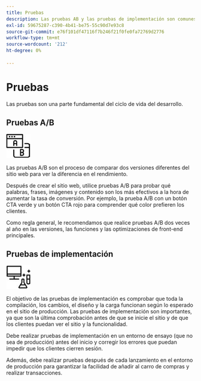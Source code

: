 ```yaml
---
title: Pruebas
description: Las pruebas AB y las pruebas de implementación son comunes en los proyectos de comercio electrónico y ayudan a garantizar sitios web de alta calidad.
exl-id: 59675287-c390-4b41-be75-55c90d7e93c8
source-git-commit: e76f101df47116f7b246f21f0fe0fa72769d2776
workflow-type: tm+mt
source-wordcount: '212'
ht-degree: 0%

---
```


# Pruebas

Las pruebas son una parte fundamental del ciclo de vida del desarrollo.

## Pruebas A/B

![Icono de prueba AB](../../assets/playbooks/a-b-testing.png)

Las pruebas A/B son el proceso de comparar dos versiones diferentes del sitio web para ver la diferencia en el rendimiento.

Después de crear el sitio web, utilice pruebas A/B para probar qué palabras, frases, imágenes y contenido son los más efectivos a la hora de aumentar la tasa de conversión. Por ejemplo, la prueba A/B con un botón CTA verde y un botón CTA rojo para comprender qué color prefieren los clientes.

Como regla general, le recomendamos que realice pruebas A/B dos veces al año en las versiones, las funciones y las optimizaciones de front-end principales.

## Pruebas de implementación

![Icono de prueba de implementación](../../assets/playbooks/deployment-testing.png)

El objetivo de las pruebas de implementación es comprobar que toda la compilación, los cambios, el diseño y la carga funcionan según lo esperado en el sitio de producción. Las pruebas de implementación son importantes, ya que son la última comprobación antes de que se inicie el sitio y de que los clientes puedan ver el sitio y la funcionalidad.

Debe realizar pruebas de implementación en un entorno de ensayo (que no sea de producción) antes del inicio y corregir los errores que puedan impedir que los clientes cierren sesión.

Además, debe realizar pruebas después de cada lanzamiento en el entorno de producción para garantizar la facilidad de añadir al carro de compras y realizar transacciones.
